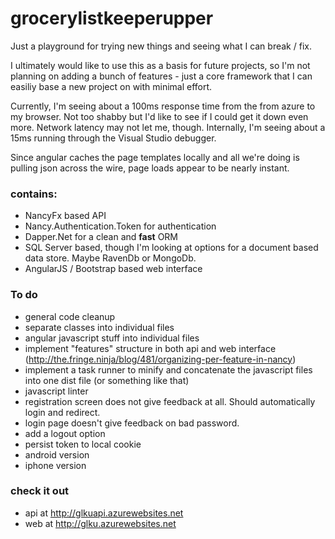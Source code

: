 grocerylistkeeperupper
======================

Just a playground for trying new things and seeing what I can break / fix.

I ultimately would like to use this as a basis for future projects, so I'm not planning on adding a bunch of features - just a core framework that I can easiliy base a new project on with minimal effort.

Currently, I'm seeing about a 100ms response time from the from azure to my browser. Not too shabby but I'd like to see if I could get it down even more. Network latency may not let me, though. Internally, I'm seeing about a 15ms running through the Visual Studio debugger.

Since angular caches the page templates locally and all we're doing is pulling json across the wire, page loads appear to be nearly instant.

### contains:
* NancyFx based API
* Nancy.Authentication.Token for authentication
* Dapper.Net for a clean and **fast** ORM
* SQL Server based, though I'm looking at options for a document based data store. Maybe RavenDb or MongoDb.
* AngularJS / Bootstrap based web interface


### To do
* general code cleanup 
 * separate classes into individual files
 * angular javascript stuff into individual files
* implement "features" structure in both api and web interface (http://the.fringe.ninja/blog/481/organizing-per-feature-in-nancy)
* implement a task runner to minify and concatenate the javascript files into one dist file (or something like that)
* javascript linter
* registration screen does not give feedback at all. Should automatically login and redirect.
* login page doesn't give feedback on bad password.
* add a logout option
* persist token to local cookie
* android version
* iphone version


### check it out
* api at  http://glkuapi.azurewebsites.net
* web at http://glku.azurewebsites.net
